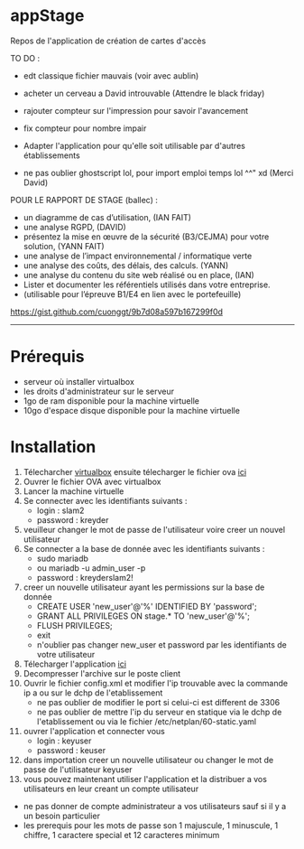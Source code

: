 # appStage 

Repos de l'application de création de cartes d'accès   

TO DO :

- edt classique fichier mauvais (voir avec aublin) 

- acheter un cerveau a David introuvable (Attendre le black friday)

- rajouter compteur sur l'impression pour savoir l'avancement

- fix compteur pour nombre impair

- Adapter l'application pour qu'elle soit utilisable par d'autres établissements 

- ne pas oublier ghostscript lol, pour import emploi temps lol ^^" xd (Merci David) 

POUR LE RAPPORT DE STAGE (ballec) :

- un diagramme de cas d’utilisation, (IAN FAIT)
- une analyse RGPD, (DAVID)
- présentez la mise en œuvre de la sécurité (B3/CEJMA) pour votre solution, (YANN FAIT)
- une analyse de l’impact environnemental / informatique verte 
- une analyse des coûts, des délais, des calculs. (YANN)
- une analyse du contenu du site web réalisé ou en place, (IAN)
- Lister et documenter les référentiels utilisés dans votre entreprise. 
- (utilisable pour l’épreuve B1/E4 en lien avec le portefeuille)


https://gist.github.com/cuonggt/9b7d08a597b167299f0d

---
 
# Prérequis
- serveur où installer virtualbox
- les droits d'administrateur sur le serveur
- 1go de ram disponible pour la machine virtuelle
- 10go d'espace disque disponible pour la machine virtuelle

# Installation

1. Télecharcher [virtualbox](https://www.virtualbox.org/) ensuite télecharger le fichier ova [ici]()
2. Ouvrer le fichier OVA avec virtualbox 
3. Lancer la machine virtuelle
4. Se connecter avec les identifiants suivants : 
    - login : slam2
    - password : kreyder
5. veuilleur changer le mot de passe de l'utilisateur voire creer un nouvel utilisateur
6. Se connecter a la base de donnée avec les identifiants suivants :
    - sudo mariadb
    - ou mariadb -u admin_user -p 
    - password : kreyderslam2! 
7. creer un nouvelle utilisateur ayant les permissions sur la base de donnée
   - CREATE USER 'new_user'@'%' IDENTIFIED BY 'password';
   - GRANT ALL PRIVILEGES ON stage.* TO 'new_user'@'%';
   - FLUSH PRIVILEGES;
   - exit
   - n'oublier pas changer new_user et password par les identifiants de votre utilisateur
8. Télecharger l'application [ici]()
9. Decompresser l'archive sur le poste client 
10. Ouvrir le fichier config.xml et modifier l'ip trouvable avec la commande ip a ou sur le dchp de l'etablissement
    - ne pas oublier de modifier le port si celui-ci est different de 3306
    - ne pas oublier de mettre l'ip du serveur en statique via le dchp de l'etablissement ou via le fichier /etc/netplan/60-static.yaml
11. ouvrer l'application et connecter vous
    - login : keyuser
    - password : keuser
12. dans importation creer un nouvelle utilisateur ou changer le mot de passe de l'utilisateur keyuser
13. vous pouvez maintenant utiliser l'application et la distribuer a vos utilisateurs en leur creant un compte utilisateur
   - ne pas donner de compte administrateur a vos utilisateurs sauf si il y a un besoin particulier
   - les prerequis pour les mots de passe son 1 majuscule, 1 minuscule, 1 chiffre, 1 caractere special et 12 caracteres minimum

